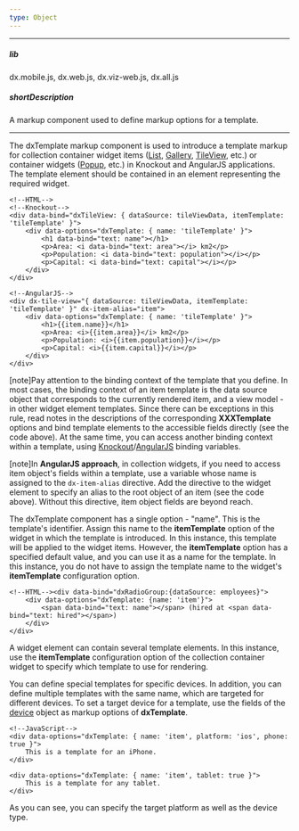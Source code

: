 ```yaml
---
type: Object
---
```

---
##### lib
dx.mobile.js, dx.web.js, dx.viz-web.js, dx.all.js

##### shortDescription
A markup component used to define markup options for a template.

---
The dxTemplate markup component is used to introduce a template markup for collection container widget items ([List](/api-reference/10%20UI%20Widgets/dxList '/Documentation/ApiReference/UI_Widgets/dxList/'), [Gallery](/api-reference/10%20UI%20Widgets/dxGallery '/Documentation/ApiReference/UI_Widgets/dxGallery/'), [TileView](/api-reference/10%20UI%20Widgets/dxTileView '/Documentation/ApiReference/UI_Widgets/dxTileView/'), etc.) or container widgets ([Popup](/api-reference/10%20UI%20Widgets/dxPopup '/Documentation/ApiReference/UI_Widgets/dxPopup/'), etc.) in Knockout and AngularJS applications. The template element should be contained in an element representing the required widget.

    <!--HTML-->
    <!--Knockout-->
    <div data-bind="dxTileView: { dataSource: tileViewData, itemTemplate: 'tileTemplate' }">
        <div data-options="dxTemplate: { name: 'tileTemplate' }">
            <h1 data-bind="text: name"></h1>
            <p>Area: <i data-bind="text: area"></i> km2</p>
            <p>Population: <i data-bind="text: population"></i></p>
            <p>Capital: <i data-bind="text: capital"></i></p>
        </div>
    </div>

    <!--AngularJS-->
    <div dx-tile-view="{ dataSource: tileViewData, itemTemplate: 'tileTemplate' }" dx-item-alias="item">
        <div data-options="dxTemplate: { name: 'tileTemplate' }">
            <h1>{{item.name}}</h1>
            <p>Area: <i>{{item.area}}</i> km2</p>
            <p>Population: <i>{{item.population}}</i></p>
            <p>Capital: <i>{{item.capital}}</i></p>
        </div>
    </div>


[note]Pay attention to the binding context of the template that you define. In most cases, the binding context of an item template is the data source object that corresponds to the currently rendered item, and a view model - in other widget element templates. Since there can be exceptions in this rule, read notes in the descriptions of the corresponding **XXXTemplate** options and bind template elements to the accessible fields directly (see the code above). At the same time, you can access another binding context within a template, using [Knockout](https://knockoutjs.com/documentation/binding-context.html)/[AngularJS](https://docs.angularjs.org/guide/scope) binding variables.

[note]In **AngularJS approach**, in collection widgets, if you need to access item object's fields within a template, use a variable whose name is assigned to the `dx-item-alias` directive. Add the directive to the widget element to specify an alias to the root object of an item (see the code above). Without this directive, item object fields are beyond reach.

The dxTemplate component has a single option - "name". This is the template's identifier. Assign this name to the **itemTemplate** option of the widget in which the template is introduced. In this instance, this template will be applied to the widget items. However, the **itemTemplate** option has a specified default value, and you can use it as a name for the template. In this instance, you do not have to assign the template name to the widget's **itemTemplate** configuration option.

    <!--HTML--><div data-bind="dxRadioGroup:{dataSource: employees}">
        <div data-options="dxTemplate: {name: 'item'}">
            <span data-bind="text: name"></span> (hired at <span data-bind="text: hired"></span>)
        </div>
    </div>

A widget element can contain several template elements. In this instance, use the **itemTemplate** configuration option of the collection container widget to specify which template to use for rendering.

You can define special templates for specific devices. In addition, you can define multiple templates with the same name, which are targeted for different devices. To set a target device for a template, use the fields of the [device](/api-reference/50%20Common/Object%20Structures/device '/Documentation/ApiReference/Common/Object_Structures/device/') object as markup options of **dxTemplate**.

    <!--JavaScript-->
    <div data-options="dxTemplate: { name: 'item', platform: 'ios', phone: true }">
        This is a template for an iPhone.
    </div>

    <div data-options="dxTemplate: { name: 'item', tablet: true }">
        This is a template for any tablet.
    </div>

As you can see, you can specify the target platform as well as the device type.